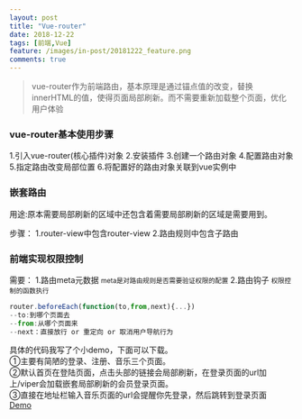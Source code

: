 ```yaml
---
layout: post
title: "Vue-router"
date: 2018-12-22
tags: [前端,Vue]
feature: /images/in-post/20181222_feature.png
comments: true
---
```




>vue-router作为前端路由，基本原理是通过锚点值的改变，替换innerHTML的值，使得页面局部刷新。而不需要重新加载整个页面，优化用户体验

### vue-router基本使用步骤

1.引入vue-router(核心插件)对象 
2.安装插件 
3.创建一个路由对象 
4.配置路由对象 
5.指定路由改变局部位置 
6.将配置好的路由对象关联到vue实例中

### 嵌套路由

用途:原本需要局部刷新的区域中还包含着需要局部刷新的区域是需要用到。  

步骤： 
1.router-view中包含router-view 
2.路由规则中包含子路由

### 前端实现权限控制

需要： 
1.路由meta元数据 
<small>meta是对路由规则是否需要验证权限的配置</small> 
2.路由钩子 
<small>权限控制的函数执行</small> 

```JavaScript
router.beforeEach(function(to,from,next){...})  
--to:到哪个页面去  
--from:从哪个页面来  
--next：直接放行 or 重定向 or 取消用户导航行为
```

具体的代码我写了个小demo，下面可以下载。  
①主要有简陋的登录、注册、音乐三个页面。  
②默认首页在登陆页面，点击头部的链接会局部刷新，在登录页面的url加上/viper会加载嵌套局部刷新的会员登录页面。  
③直接在地址栏输入音乐页面的url会提醒你先登录，然后跳转到登录页面  
<a href="../code/v-router.html" download="vue-router">Demo</a>

